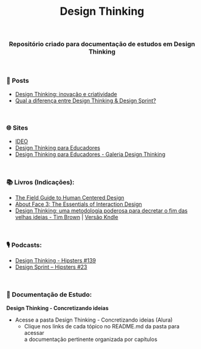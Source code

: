 <div align="center">
 <br><br>
 
 # Design Thinking
 
<br>

 ### Repositório criado para documentação de estudos em Design Thinking
  
</div>

<br>

### 📰 Posts

+ [Design Thinking: inovação e criatividade](https://www.alura.com.br/artigos/design-thinking-inovacao-criatividade)
+ [Qual a diferença entre Design Thinking & Design Sprint?](https://medium.com/skillsweb/qual-a-diferen%C3%A7a-entre-design-thinking-design-sprint-a00de4cfe4e3)

<br>

### 🌐 Sites

+ [IDEO](https://www.ideo.com/work)
+ [Design Thinking para Educadores](https://www.dtparaeducadores.org.br/site/)
+ [Design Thinking para Educadores - Galeria Design Thinking](https://www.dtparaeducadores.org.br/site/galeria-design-thinking/)

<br>

### 📚 Livros (Indicações): 
 
+ [The Field Guide to Human Centered Design](https://www.designkit.org//resources/1)
+ [About Face 3: The Essentials of Interaction Design](https://www.goodreads.com/book/show/289062.About_Face_3)
+ [Design Thinking: uma metodologia poderosa para decretar o fim das velhas ideias - Tim Brown](https://amzn.to/3RwjOsJ) | [Versão Kndle](https://amzn.to/3rwLy60)




<br>

### 🎙️ Podcasts: 

+ [Design Thinking - Hipsters #139](https://cursos.alura.com.br/hipsterstech-design-thinking-hipsters-139-a442)
+ [Design Sprint – Hipsters #23](https://hipsters.tech/design-sprint-hipsters-23/)

<br>

### 📝 Documentação de Estudo:

**Design Thinking - Concretizando ideias**

+ Acesse a pasta Design Thinking - Concretizando ideias (Alura)  
  + Clique nos links de cada tópico no README.md da pasta para acessar<br> a documentação pertinente organizada por capítulos


